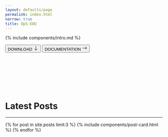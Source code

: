 ```yaml
---
layout: defaults/page
permalink: index.html
narrow: true
title: OpS-EDU
---
```


{% include components/intro.md %}

<a href="https://github.com/soeun72/Zoomrunfax.git"><button type="button" class="btn btn-secondary">DOWNLOAD <svg xmlns="http://www.w3.org/2000/svg" width="16" height="16" fill="currentColor" class="bi bi-arrow-down" viewBox="0 0 16 16"><path fill-rule="evenodd" d="M8 1a.5.5 0 0 1 .5.5v11.793l3.146-3.147a.5.5 0 0 1 .708.708l-4 4a.5.5 0 0 1-.708 0l-4-4a.5.5 0 0 1 .708-.708L7.5 13.293V1.5A.5.5 0 0 1 8 1z"/>
</svg></button></a>
<a href="https://zoomrunfax.readthedocs.io/en/main/"><button type="button" class="btn btn-dark">DOCUMENTATION <svg xmlns="https://zoomrunfax.readthedocs.io/en/main/" width="16" height="16" fill="currentColor" class="bi bi-arrow-right" viewBox="0 0 16 16"><path fill-rule="evenodd" d="M1 8a.5.5 0 0 1 .5-.5h11.793l-3.147-3.146a.5.5 0 0 1 .708-.708l4 4a.5.5 0 0 1 0 .708l-4 4a.5.5 0 0 1-.708-.708L13.293 8.5H1.5A.5.5 0 0 1 1 8z"/>
</svg></button></a>

<br><br><br>
<br><br><br>

# **Latest Posts**
<hr>

{% for post in site.posts limit:3 %}
{% include components/post-card.html %}
{% endfor %}